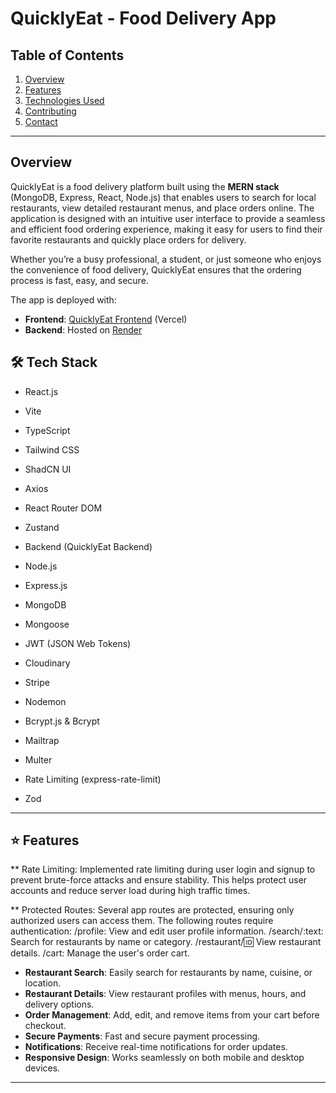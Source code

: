 # QuicklyEat - Food Delivery App

## Table of Contents

1. [Overview](#overview)
2. [Features](#features)
5. [Technologies Used](#technologies-used)
6. [Contributing](#contributing)
8. [Contact](#contact)

---

## Overview

QuicklyEat is a food delivery platform built using the **MERN stack** (MongoDB, Express, React, Node.js) that enables users to search for local restaurants, view detailed restaurant menus, and place orders online. The application is designed with an intuitive user interface to provide a seamless and efficient food ordering experience, making it easy for users to find their favorite restaurants and quickly place orders for delivery.

Whether you’re a busy professional, a student, or just someone who enjoys the convenience of food delivery, QuicklyEat ensures that the ordering process is fast, easy, and secure.

The app is deployed with:
- **Frontend**: [QuicklyEat Frontend](https://quickly-eat-frontend-deploy.vercel.app/) (Vercel)
- **Backend**: Hosted on [Render](https://render.com/)

## 🛠️ Tech Stack
* React.js
* Vite
* TypeScript
* Tailwind CSS
* ShadCN UI
* Axios
* React Router DOM
* Zustand
  
* Backend (QuicklyEat Backend)
* Node.js
* Express.js
* MongoDB
* Mongoose
* JWT (JSON Web Tokens)
* Cloudinary
* Stripe
* Nodemon
* Bcrypt.js & Bcrypt
* Mailtrap
* Multer 
* Rate Limiting (express-rate-limit)
* Zod
---
## ⭐ Features


** Rate Limiting:
Implemented rate limiting during user login and signup to prevent brute-force attacks and ensure stability. This helps protect user accounts and reduce server load during high traffic times.

** Protected Routes:
Several app routes are protected, ensuring only authorized users can access them. The following routes require authentication:
/profile: View and edit user profile information.
/search/:text: Search for restaurants by name or category.
/restaurant/:id: View restaurant details.
/cart: Manage the user's order cart.


- **Restaurant Search**: Easily search for restaurants by name, cuisine, or location.
- **Restaurant Details**: View restaurant profiles with menus, hours, and delivery options.
- **Order Management**: Add, edit, and remove items from your cart before checkout.
- **Secure Payments**: Fast and secure payment processing.
- **Notifications**: Receive real-time notifications for order updates.
- **Responsive Design**: Works seamlessly on both mobile and desktop devices.

---
